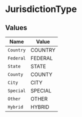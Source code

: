 # JurisdictionType


## Values

| Name      | Value     |
| --------- | --------- |
| `Country` | COUNTRY   |
| `Federal` | FEDERAL   |
| `State`   | STATE     |
| `County`  | COUNTY    |
| `City`    | CITY      |
| `Special` | SPECIAL   |
| `Other`   | OTHER     |
| `Hybrid`  | HYBRID    |